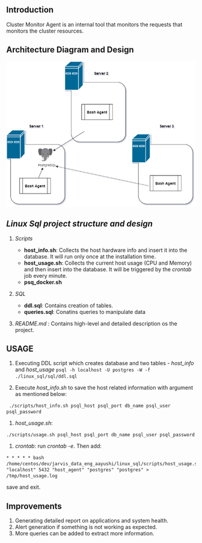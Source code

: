
## Introduction
Cluster Monitor Agent is an internal tool that monitors the requests that monitors the cluster resources.

## Architecture Diagram and Design
![LCA Architecture](./assets/Monitor_Agent_Architecture.png)

## _Linux Sql project structure and design_
1. *Scripts*
	* __host_info.sh__: Collects the host hardware info and insert it into the database. It will run only once at the installation time.
	* __host_usage.sh__: Collects the current host usage (CPU and Memory) and then insert into the database. It will be triggered by the _crontab_ job every minute.
	* __psq_docker.sh__

1. *SQL* 
	* __ddl.sql__: Contains creation of tables.
	* __queries.sql__: Conatins queries to manipulate data

1. *README.md* : Contains high-level and detailed description os the project.

## __USAGE__

1. Executing DDL script which creates database and two tables - *host_info* and *host_usage*
`psql -h localhost -U postgres -W -f ./linux_sql/sql/ddl.sql`

1. Execute *host_info.sh* to save the host related information with argument as mentioned below:
```
 ./scripts/host_info.sh psql_host psql_port db_name psql_user psql_password
```
1. *host_usage.sh*: 
```
./scripts/usage.sh psql_host psql_port db_name psql_user psql_password
```
1. *crontab*: run *crontab -e*. Then add:
```
* * * * * bash /home/centos/dev/jarvis_data_eng_aayushi/linux_sql/scripts/host_usage.sh "localhost" 5432 "host_agent" "postgres" "postgres" > /tmp/host_usage.log
```
save and exit.

## **Improvements**
1. Generating detailed report on applications and system health.
1. Alert generation if something is not working as expected.
1. More queries can be added to extract more information. 


